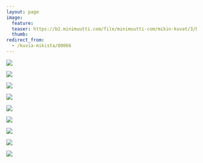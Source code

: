 ```yaml
---
layout: page
image:
  feature:
  teaser: https://b2.minimuutti.com/file/minimuutti-com/mikin-kuvat/3/DS31096-245px.jpg
  thumb:
redirect_from:
  - /kuvia-mikista/00066
---
```


[![](https://b2.minimuutti.com/file/minimuutti-com/mikin-kuvat/3/DS31063-800px.jpg)](https://dl.dropboxusercontent.com/sh/ea1wtnz7z734o12/AAANfcM3ip92xgw8RFNwUtUpa/mikin-kuvat/3/DS31063.jpg)

[![](https://b2.minimuutti.com/file/minimuutti-com/mikin-kuvat/3/DS31065-800px.jpg)](https://dl.dropboxusercontent.com/sh/ea1wtnz7z734o12/AABspigQBTpBkJ-sSEQSWvNia/mikin-kuvat/3/DS31065.jpg)

[![](https://b2.minimuutti.com/file/minimuutti-com/mikin-kuvat/3/DS31071-800px.jpg)](https://dl.dropboxusercontent.com/sh/ea1wtnz7z734o12/AACxFN5dDUxdPriVUKCsk9yha/mikin-kuvat/3/DS31071.jpg)

[![](https://b2.minimuutti.com/file/minimuutti-com/mikin-kuvat/3/DS31075-800px.jpg)](https://dl.dropboxusercontent.com/sh/ea1wtnz7z734o12/AABuanj8QWEnVpgL7y7_cpsGa/mikin-kuvat/3/DS31075.jpg)

[![](https://b2.minimuutti.com/file/minimuutti-com/mikin-kuvat/3/DS31083-800px.jpg)](https://dl.dropboxusercontent.com/sh/ea1wtnz7z734o12/AABDKw9KFsvKCSoL2N1S1AwFa/mikin-kuvat/3/DS31083.jpg)

[![](https://b2.minimuutti.com/file/minimuutti-com/mikin-kuvat/3/DS31090-800px.jpg)](https://dl.dropboxusercontent.com/sh/ea1wtnz7z734o12/AACAujKX0D4a1wByyab9w-1-a/mikin-kuvat/3/DS31090.jpg)

[![](https://b2.minimuutti.com/file/minimuutti-com/mikin-kuvat/3/DS31093-800px.jpg)](https://dl.dropboxusercontent.com/sh/ea1wtnz7z734o12/AAAafLbG59sSE_nZQ1aP37Tra/mikin-kuvat/3/DS31093.jpg)

[![](https://b2.minimuutti.com/file/minimuutti-com/mikin-kuvat/3/DS31095-800px.jpg)](https://dl.dropboxusercontent.com/sh/ea1wtnz7z734o12/AAB4JIWazCcxMqm1QA6CkBcHa/mikin-kuvat/3/DS31095.jpg)

[![](https://b2.minimuutti.com/file/minimuutti-com/mikin-kuvat/3/DS31097-800px.jpg)](https://dl.dropboxusercontent.com/sh/ea1wtnz7z734o12/AAC5KA9FJ_kPHEyeliSyoFfYa/mikin-kuvat/3/DS31097.jpg)
